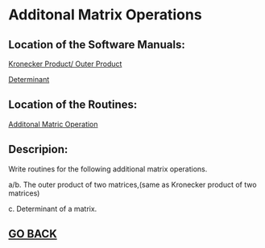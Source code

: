 # Additonal Matrix Operations


## Location of the Software Manuals:
  
  [Kronecker Product/ Outer Product](https://github.com/Alekoll/Math4610/blob/master/SolutionManual/L1Norm.md)
  
  [Determinant](https://github.com/Alekoll/Math4610/blob/master/SolutionManual/L2Norm.md)
  
  
## Location of the Routines:
  
  [Additonal Matric Operation](https://github.com/Alekoll/Math4610/blob/master/routines/lengthnorms.py)

## Descripion:
  Write routines for the following additional matrix operations.
  
  a/b. The outer product of two matrices,(same as Kronecker product of two matrices)
  
  c. Determinant of a matrix.
  
## [GO BACK](https://github.com/Alekoll/Math4610/tree/master/Homework/Task_Set_3)

